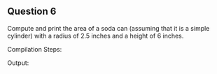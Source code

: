 ## Question 6

Compute and print the area of a soda can (assuming that it is a simple cylinder) with a radius of 2.5 inches and a height of 6 inches.

Compilation Steps:  

Output:

